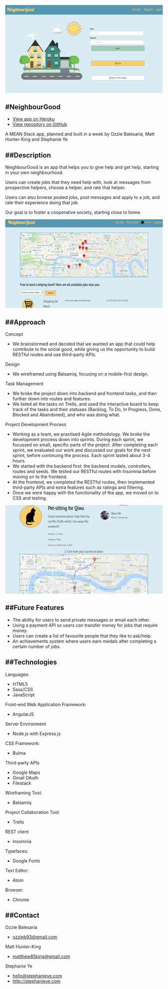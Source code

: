 ![Title Page](src/assets/images/neighbourgood.png)

#NeighbourGood
--------------
* [View app on Heroku](https://neighbourgood.herokuapp.com)
* [View repository on GitHub](https://github.com/Ozzieb93/WDI_PROJECT_3)

A MEAN Stack app, planned and built in a week by Ozzie Balesaria, Matt Hunter-King and Stephanie Ye

##Description
-------------
NeighbourGood is an app that helps you to give help and get help, starting in your own neighbourhood.

Users can create jobs that they need help with, look at messages from prospective helpers, choose a helper, and rate that helper.

Users can also browse posted jobs, post messages and apply to a job, and rate their experience doing that job.

Our goal is to foster a cooperative society, starting close to home.

![Jobs Page](src/assets/images/neighbourgood1.png)

##Approach
----------
Concept
* We brainstormed and decided that we wanted an app that could help contribute to the social good, while giving us the opportunity to build RESTful routes and use third-party APIs.

Design
* We wireframed using Balsamiq, focusing on a mobile-first design.

Task Management
* We broke the project down into backend and frontend tasks, and then further down into routes and features.
* We listed all the tasks on Trello, and used the interactive board to keep track of the tasks and their statuses (Backlog, To Do, In Progress, Done, Blocked and Abandoned), and who was doing what.

Project Development Process
* Working as a team, we practised Agile methodology. We broke the development process down into sprints. During each sprint, we focussed on small, specific parts of the project. After completing each sprint, we evaluated our work and discussed our goals for the next sprint, before continuing the process. Each sprint lasted about 3-4 hours.
* We started with the backend first: the backend models, controllers, routes and seeds. We tested our RESTful routes with Insomnia before moving on to the frontend.
* At the frontend, we completed the RESTful routes, then implemented third-party APIs and extra features such as ratings and filtering.
* Once we were happy with the functionality of the app, we moved on to CSS and testing.

![Show Page](src/assets/images/neighbourgood2.png)

##Future Features
-----------------
* The ability for users to send private messages or email each other.
* Using a payment API so users can transfer money for jobs that require money.
* Users can create a list of favourite people that they like to ask/help.
* An achievements system where users earn medals after completing a certain number of jobs.

##Technologies
--------------
Languages:
* HTML5
* Sass/CSS
* JavaScript

Front-end Web Application Framework:
* AngularJS

Server Environment
* Node.js with Express.js

CSS Framework:
* Bulma

Third-party APIs
* Google Maps
* Gmail OAuth
* Filestack

Wireframing Tool:
* Balsamiq

Project Collaboration Tool:
* Trello

REST client
* Insomnia

Typefaces:
* Google Fonts

Text Editor:
* Atom

Browser:
* Chrome

##Contact
---------
Ozzie Balesaria
* ozzieb93@gmail.com

Matt Hunter-King
* matthew85king@gmail.com

Stephanie Ye
* hello@stephanieye.com
* http://stephanieye.com
